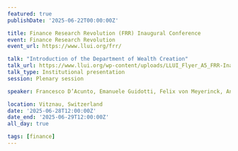 ```yaml
---
featured: true
publishDate: '2025-06-22T00:00:00Z'

title: Finance Research Revolution (FRR) Inaugural Conference
event: Finance Research Revolution
event_url: https://www.llui.org/frr/

talk: "Introduction of the Department of Wealth Creation"
talk_url: https://www.llui.org/wp-content/uploads/LLUI_Flyer_A5_FRR-Inaugural-Conference_web-1.pdf
talk_type: Institutional presentation
session: Plenary session

speaker: Francesco D’Acunto, Emanuele Guidotti, Felix von Meyerinck, Andreas Neuhierl, Alberto Rossi, Michael Weber

location: Vitznau, Switzerland
date: '2025-06-28T12:00:00Z'
date_end: '2025-06-29T12:00:00Z'
all_day: true

tags: [finance]
---
```

